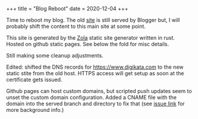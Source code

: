+++
title = "Blog Reboot"
date = 2020-12-04
+++

Time to reboot my blog. The old [site](http://digikata.blogspot.com) is still
served by Blogger but, I will probably shift the content to this main site at
some point.

This site is generated by the [Zola](https://www.getzola.org/) static site
generator written in rust. Hosted on github static pages. See below the fold 
for misc details.

<!-- more -->

Still making some cleanup adjustments.

Edited: shifted the DNS records for https://www.digikata.com to the new static
stite from the old host. HTTPS access will get setup as soon at the
certificate gets issued.

Github pages can host custom domains, but scripted push updates seem to unset
the custom domain configuration. Added a CNAME file with the domain into the
served branch and directory to fix that (see [issue
link](https://github.com/tschaub/gh-pages/issues/236) for more background
info.)



